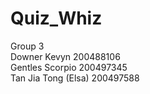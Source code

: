 # Quiz_Whiz
Group 3 <br />
Downer	Kevyn	200488106 <br />
Gentles	Scorpio	200497345	 <br />
Tan	Jia Tong (Elsa)	200497588	 <br />
